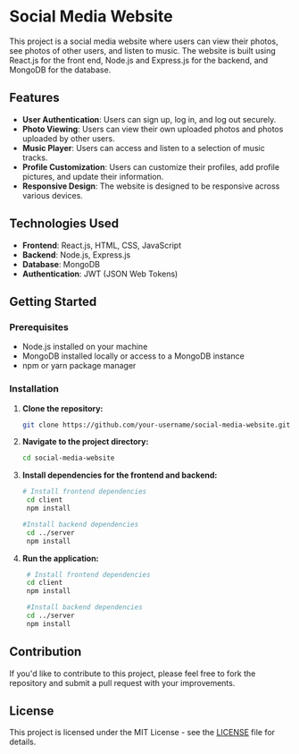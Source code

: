 # Social Media Website

This project is a social media website where users can view their photos, see photos of other users, and listen to music. The website is built using React.js for the front end, Node.js and Express.js for the backend, and MongoDB for the database.

## Features

- **User Authentication**: Users can sign up, log in, and log out securely.
- **Photo Viewing**: Users can view their own uploaded photos and photos uploaded by other users.
- **Music Player**: Users can access and listen to a selection of music tracks.
- **Profile Customization**: Users can customize their profiles, add profile pictures, and update their information.
- **Responsive Design**: The website is designed to be responsive across various devices.

## Technologies Used

- **Frontend**: React.js, HTML, CSS, JavaScript
- **Backend**: Node.js, Express.js
- **Database**: MongoDB
- **Authentication**: JWT (JSON Web Tokens)

## Getting Started

### Prerequisites

- Node.js installed on your machine
- MongoDB installed locally or access to a MongoDB instance
- npm or yarn package manager

### Installation

1. **Clone the repository:**

   ```bash
   git clone https://github.com/your-username/social-media-website.git
2. **Navigate to the project directory:**

   ```bash
   cd social-media-website
3. **Install dependencies for the frontend and backend:**

   ```bash
   # Install frontend dependencies
    cd client
    npm install

   #Install backend dependencies
    cd ../server
    npm install
   
4. **Run the application:**

   ```bash
    # Install frontend dependencies
    cd client
    npm install

    #Install backend dependencies
    cd ../server
    npm install
## Contribution

If you'd like to contribute to this project, please feel free to fork the repository and submit a pull request with your improvements.

## License

This project is licensed under the MIT License - see the [LICENSE](LICENSE) file for details.
